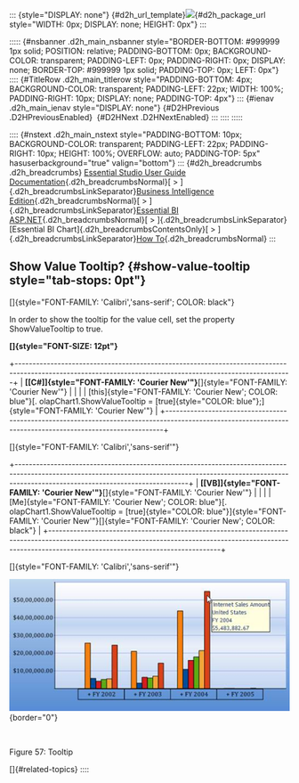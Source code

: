 ::: {style="DISPLAY: none"}
[](ms-xhelp:///?Id=d2h_url_template){#d2h_url_template}![](!package_url!){#d2h_package_url style="WIDTH: 0px; DISPLAY: none; HEIGHT: 0px"}
:::

::::: {#nsbanner .d2h_main_nsbanner style="BORDER-BOTTOM: #999999 1px solid; POSITION: relative; PADDING-BOTTOM: 0px; BACKGROUND-COLOR: transparent; PADDING-LEFT: 0px; PADDING-RIGHT: 0px; DISPLAY: none; BORDER-TOP: #999999 1px solid; PADDING-TOP: 0px; LEFT: 0px"}
:::: {#TitleRow .d2h_main_titlerow style="PADDING-BOTTOM: 4px; BACKGROUND-COLOR: transparent; PADDING-LEFT: 22px; WIDTH: 100%; PADDING-RIGHT: 10px; DISPLAY: none; PADDING-TOP: 4px"}
::: {#ienav .d2h_main_ienav style="DISPLAY: none"}
[](ms-xhelp:///?Id=6e24ca38-d1b0-475e-98d7-c46c9e9d773e){#D2HPrevious .D2HPreviousEnabled}  [](ms-xhelp:///?Id=a76c5291-20d1-41fb-be3e-edd6ea966f1f){#D2HNext .D2HNextEnabled}
:::
::::
:::::

:::: {#nstext .d2h_main_nstext style="PADDING-BOTTOM: 10px; BACKGROUND-COLOR: transparent; PADDING-LEFT: 22px; PADDING-RIGHT: 10px; HEIGHT: 100%; OVERFLOW: auto; PADDING-TOP: 5px" hasuserbackground="true" valign="bottom"}
::: {#d2h_breadcrumbs .d2h_breadcrumbs}
[Essential Studio User Guide Documentation](ms-xhelp:///?Id=12457748-09e3-4d74-a240-8e049cedf030){.d2h_breadcrumbsNormal}[ \> ]{.d2h_breadcrumbsLinkSeparator}[Business Intelligence Edition](ms-xhelp:///?Id=fdf33dd8-62b2-47b9-ad7b-fc50e590bca5){.d2h_breadcrumbsNormal}[ \> ]{.d2h_breadcrumbsLinkSeparator}[Essential BI ASP.NET](ms-xhelp:///?Id=99c6694e-59c3-4c59-abb5-ce9ce9a948bc){.d2h_breadcrumbsNormal}[ \> ]{.d2h_breadcrumbsLinkSeparator}[Essential BI Chart]{.d2h_breadcrumbsContentsOnly}[ \> ]{.d2h_breadcrumbsLinkSeparator}[How To](ms-xhelp:///?Id=af7cbbbd-bb44-4eac-b709-969d57baee73){.d2h_breadcrumbsNormal}
:::

## Show Value Tooltip? {#show-value-tooltip style="tab-stops: 0pt"}

[]{style="FONT-FAMILY: 'Calibri','sans-serif'; COLOR: black"} 

In order to show the tooltip for the value cell, set the property ShowValueTooltip to true.

**[]{style="FONT-SIZE: 12pt"}** 

+-----------------------------------------------------------------------------------------------------------------------------------------------------------+
| **[\[C#\]]{style="FONT-FAMILY: 'Courier New'"}**[]{style="FONT-FAMILY: 'Courier New'"}                                                                    |
|                                                                                                                                                           |
| [this]{style="FONT-FAMILY: 'Courier New'; COLOR: blue"}[. olapChart1.ShowValueTooltip = [true]{style="COLOR: blue"};]{style="FONT-FAMILY: 'Courier New'"} |
+-----------------------------------------------------------------------------------------------------------------------------------------------------------+

[]{style="FONT-FAMILY: 'Calibri','sans-serif'"} 

+------------------------------------------------------------------------------------------------------------------------------------------------------------------------------------------------------------+
| **[\[VB\]]{style="FONT-FAMILY: 'Courier New'"}**[]{style="FONT-FAMILY: 'Courier New'"}                                                                                                                     |
|                                                                                                                                                                                                            |
| [Me]{style="FONT-FAMILY: 'Courier New'; COLOR: blue"}[. olapChart1.ShowValueTooltip = [true]{style="COLOR: blue"}]{style="FONT-FAMILY: 'Courier New'"}[]{style="FONT-FAMILY: 'Courier New'; COLOR: black"} |
+------------------------------------------------------------------------------------------------------------------------------------------------------------------------------------------------------------+

[]{style="FONT-FAMILY: 'Calibri','sans-serif'"} 

![Description: C:\\Users\\Hari\\Pictures\\OlapChart\\Tooltip.png](ImagesExt/image48_61.jpg){border="0"}

 

Figure 57: Tooltip

[]{#related-topics}
::::
